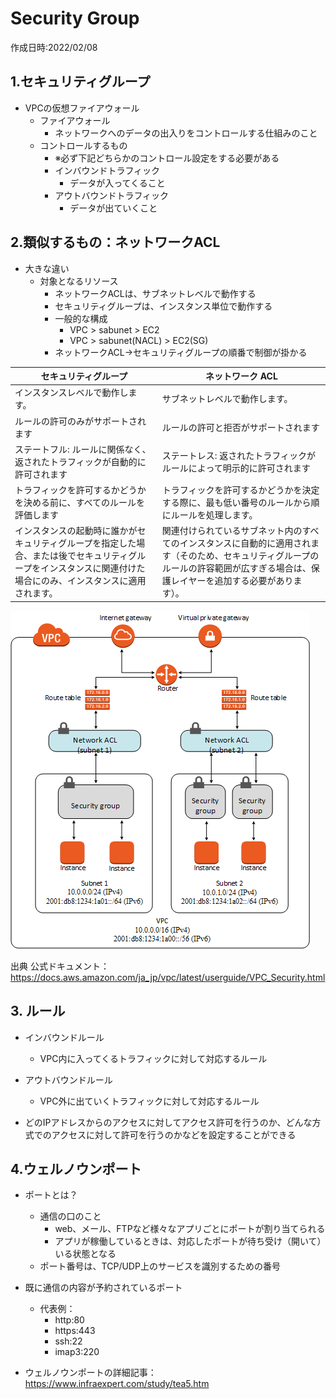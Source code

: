 # Security Group
作成日時:2022/02/08

## 1.セキュリティグループ
* VPCの仮想ファイアウォール
  * ファイアウォール
    * ネットワークへのデータの出入りをコントロールする仕組みのこと
  * コントロールするもの
    * ※必ず下記どちらかのコントロール設定をする必要がある
    * インバウンドトラフィック
      * データが入ってくること
    * アウトバウンドトラフィック
      * データが出ていくこと

## 2.類似するもの：ネットワークACL
- 大きな違い
  - 対象となるリソース
    - ネットワークACLは、サブネットレベルで動作する
    - セキュリティグループは、インスタンス単位で動作する
    - 一般的な構成
      - VPC > sabunet > EC2
      - VPC > sabunet(NACL) > EC2(SG)
    - ネットワークACL→セキュリティグループの順番で制御が掛かる

セキュリティグループ | ネットワーク ACL
-- | --
インスタンスレベルで動作します。 | サブネットレベルで動作します。
ルールの許可のみがサポートされます | ルールの許可と拒否がサポートされます
ステートフル: ルールに関係なく、返されたトラフィックが自動的に許可されます | ステートレス: 返されたトラフィックがルールによって明示的に許可されます
トラフィックを許可するかどうかを決める前に、すべてのルールを評価します | トラフィックを許可するかどうかを決定する際に、最も低い番号のルールから順にルールを処理します。
インスタンスの起動時に誰かがセキュリティグループを指定した場合、または後でセキュリティグループをインスタンスに関連付けた場合にのみ、インスタンスに適用されます。 | 関連付けられているサブネット内のすべてのインスタンスに自動的に適用されます（そのため、セキュリティグループのルールの許容範囲が広すぎる場合は、保護レイヤーを追加する必要があります）。


![](2022-02-10-23-20-03.png)

出典 公式ドキュメント：https://docs.aws.amazon.com/ja_jp/vpc/latest/userguide/VPC_Security.html


## 3. ルール
- インバウンドルール
  - VPC内に入ってくるトラフィックに対して対応するルール
- アウトバウンドルール
  - VPC外に出ていくトラフィックに対して対応するルール

- どのIPアドレスからのアクセスに対してアクセス許可を行うのか、どんな方式でのアクセスに対して許可を行うのかなどを設定することができる

## 4.ウェルノウンポート
- ポートとは？
  - 通信の口のこと
    - web、メール、FTPなど様々なアプリごとにポートが割り当てられる
    - アプリが稼働しているときは、対応したポートが待ち受け（開いて）いる状態となる
  - ポート番号は、TCP/UDP上のサービスを識別するための番号
- 既に通信の内容が予約されているポート
  - 代表例：
    - http:80
    - https:443
    - ssh:22
    - imap3:220


- ウェルノウンポートの詳細記事：https://www.infraexpert.com/study/tea5.htm